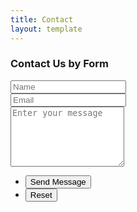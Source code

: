 ```yaml
---
title: Contact
layout: template
---
```


<section class="box">
  <h3>Contact Us by Form</h3>
  <form action="https://formspree.io/your@email.com" method="POST">
  <input type="hidden" name="_next" value="{{ site.url }}{{ site.baseurl }}/thank-you.html" />
  <input type="hidden" name="_subject" value="Stryke Force – Thank you!." />
  <input type="text" name="_gotcha" style="display:none" />
    <div class="row uniform 50%">
      <div class="6u 12u(mobilep)">
        <input type="text" name="name" id="name" value="" placeholder="Name" />
      </div>
      <div class="6u 12u(mobilep)">
        <input type="email" name="_replyto" id="email" value="" placeholder="Email" />
      </div>
    </div>
    <div class="row uniform 50%">
      <div class="12u">
        <textarea name="message" id="message" placeholder="Enter your message" rows="6"></textarea>
      </div>
    </div>
    <div class="row uniform">
      <div class="12u">
        <ul class="actions">
          <li><input type="submit" value="Send Message" /></li>
          <li><input type="reset" value="Reset" class="alt" /></li>
        </ul>
      </div>
    </div>
  </form>
